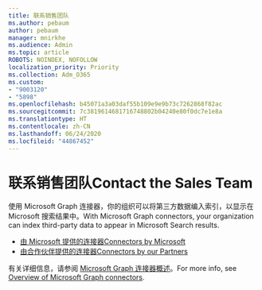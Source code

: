 ```yaml
---
title: 联系销售团队
ms.author: pebaum
author: pebaum
manager: mnirkhe
ms.audience: Admin
ms.topic: article
ROBOTS: NOINDEX, NOFOLLOW
localization_priority: Priority
ms.collection: Adm_O365
ms.custom:
- "9003120"
- "5898"
ms.openlocfilehash: b45071a3a03daf55b109e9e9b73c7262868f82ac
ms.sourcegitcommit: 7c3819614681716748802b04240e80f0dc7e1e8a
ms.translationtype: HT
ms.contentlocale: zh-CN
ms.lasthandoff: 06/24/2020
ms.locfileid: "44867452"
---
```

# <a name="contact-the-sales-team"></a><span data-ttu-id="7fe83-102">联系销售团队</span><span class="sxs-lookup"><span data-stu-id="7fe83-102">Contact the Sales Team</span></span>

<span data-ttu-id="7fe83-103">使用 Microsoft Graph 连接器，你的组织可以将第三方数据编入索引，以显示在 Microsoft 搜索结果中。</span><span class="sxs-lookup"><span data-stu-id="7fe83-103">With Microsoft Graph connectors, your organization can index third-party data to appear in Microsoft Search results.</span></span>

- [<span data-ttu-id="7fe83-104">由 Microsoft 提供的连接器</span><span class="sxs-lookup"><span data-stu-id="7fe83-104">Connectors by Microsoft</span></span>](https://docs.microsoft.com/microsoftsearch/connectors-gallery#Microsoft)
- [<span data-ttu-id="7fe83-105">由合作伙伴提供的连接器</span><span class="sxs-lookup"><span data-stu-id="7fe83-105">Connectors by our Partners</span></span>](https://docs.microsoft.com/microsoftsearch/connectors-gallery#Partners)

<span data-ttu-id="7fe83-106">有关详细信息，请参阅 [Microsoft Graph 连接器概述](https://docs.microsoft.com/microsoftsearch/connectors-overview)。</span><span class="sxs-lookup"><span data-stu-id="7fe83-106">For more info, see [Overview of Microsoft Graph connectors](https://docs.microsoft.com/microsoftsearch/connectors-overview).</span></span>

